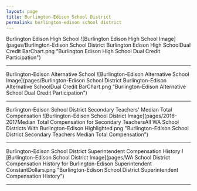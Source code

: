 ```yaml
---
layout: page
title: Burlington-Edison School District
permalink: burlington-edison school district
---
```



Burlington Edison High School
![Burlington Edison High School Image](pages/Burlington-Edison School District Burlington Edison High SchoolDual Credit BarChart.png "Burlington Edison High School Dual Credit Participation")

___

Burlington-Edison Alternative School
![Burlington-Edison Alternative School Image](pages/Burlington-Edison School District Burlington-Edison Alternative SchoolDual Credit BarChart.png "Burlington-Edison Alternative School Dual Credit Participation")

___

Burlington-Edison School District Secondary Teachers' Median Total Compensation
![Burlington-Edison School District Image](pages/2016-2017Median Total Compensation for Secondary TeachersAll WA School Districts With Burlington-Edison Highlighted.png "Burlington-Edison School District Secondary Teachers Median Total Compensation")

___

Burlington-Edison School District Superintendent Compensation History
![Burlington-Edison School District Image](pages/WA School District Compensation History for Burlington-Edison Superintendent ConstantDollars.png "Burlington-Edison School District Superintendent Compensation History")

___

